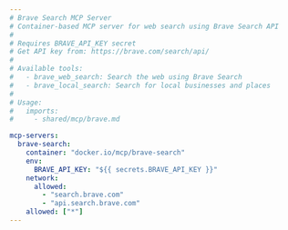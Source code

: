 ```yaml
---
# Brave Search MCP Server  
# Container-based MCP server for web search using Brave Search API
#
# Requires BRAVE_API_KEY secret
# Get API key from: https://brave.com/search/api/
#
# Available tools:
#   - brave_web_search: Search the web using Brave Search
#   - brave_local_search: Search for local businesses and places
#
# Usage:
#   imports:
#     - shared/mcp/brave.md

mcp-servers:
  brave-search:
    container: "docker.io/mcp/brave-search"
    env:
      BRAVE_API_KEY: "${{ secrets.BRAVE_API_KEY }}"
    network:
      allowed:
        - "search.brave.com"
        - "api.search.brave.com"
    allowed: ["*"]
---
```


